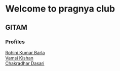 # Welcome to pragnya club

## GITAM

### Profiles

[Rohini Kumar Barla](rohinibarla)    
[Vamsi Kishan](nrajana)   
[Chakradhar Dasari](cdasari)  
